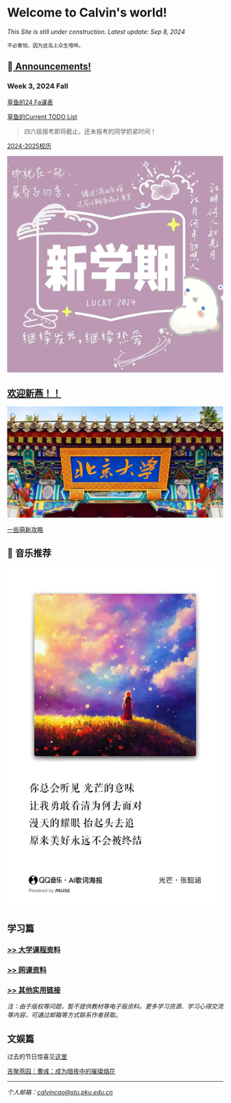 # Welcome to Calvin's world!

*This Site is still under construction. Latest update: Sep 8, 2024*

`不必害怕，因为这岛上众生喧哗。`

## 📢[ Announcements!](/public) 

### Week 3, 2024 Fall

[草鱼的24 Fa课表](/schedule/24fa-courses)

[草鱼的Current TODO List](/schedule/24fa-list)

> 四六级报考即将截止，还未报考的同学抓紧时间！

[2024-2025校历](https://calvinxiaocao.github.io/2425cal.pdf)

![开学啦！](24sp/newsemester.jpg)

## [欢迎新燕！！](/welcome)
![北大西门](ximen.png)

[一些萌新攻略](/welcome)

## 🎵 音乐推荐

![光芒](/24sp/song/guangmang.jpg)

## 学习篇

### [>> 大学课程资料](university_courses)

### [>> 网课资料](online_course)

### [>> 其他实用链接](links)

*注：由于版权等问题，暂不提供教材等电子版资料。更多学习资源、学习心得交流等内容，可通过邮箱等方式联系作者获取。*

## 文娱篇

过去的节日惊喜见[这里](/activity)

[吉聚燕园｜曹彧：成为暗夜中的璀璨烟花](https://mp.weixin.qq.com/s/zs2K9cgmLi-b9N5gp6V9Jg)

----
*个人邮箱：calvincao@stu.pku.edu.cn*
